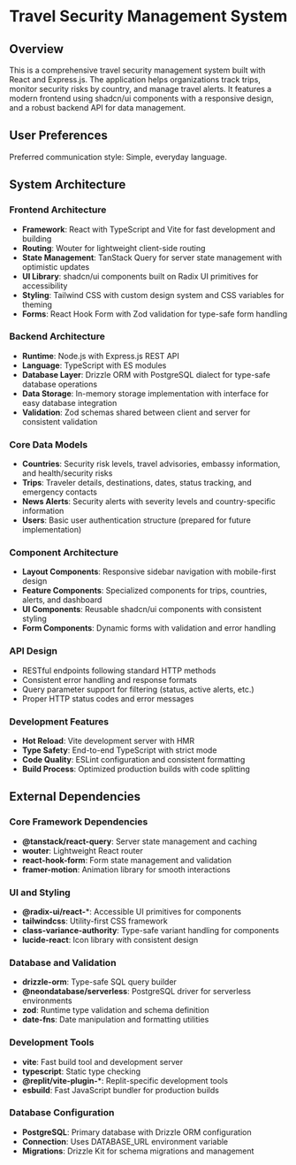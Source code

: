 # Travel Security Management System

## Overview

This is a comprehensive travel security management system built with React and Express.js. The application helps organizations track trips, monitor security risks by country, and manage travel alerts. It features a modern frontend using shadcn/ui components with a responsive design, and a robust backend API for data management.

## User Preferences

Preferred communication style: Simple, everyday language.

## System Architecture

### Frontend Architecture
- **Framework**: React with TypeScript and Vite for fast development and building
- **Routing**: Wouter for lightweight client-side routing
- **State Management**: TanStack Query for server state management with optimistic updates
- **UI Library**: shadcn/ui components built on Radix UI primitives for accessibility
- **Styling**: Tailwind CSS with custom design system and CSS variables for theming
- **Forms**: React Hook Form with Zod validation for type-safe form handling

### Backend Architecture
- **Runtime**: Node.js with Express.js REST API
- **Language**: TypeScript with ES modules
- **Database Layer**: Drizzle ORM with PostgreSQL dialect for type-safe database operations
- **Data Storage**: In-memory storage implementation with interface for easy database integration
- **Validation**: Zod schemas shared between client and server for consistent validation

### Core Data Models
- **Countries**: Security risk levels, travel advisories, embassy information, and health/security risks
- **Trips**: Traveler details, destinations, dates, status tracking, and emergency contacts
- **News Alerts**: Security alerts with severity levels and country-specific information
- **Users**: Basic user authentication structure (prepared for future implementation)

### Component Architecture
- **Layout Components**: Responsive sidebar navigation with mobile-first design
- **Feature Components**: Specialized components for trips, countries, alerts, and dashboard
- **UI Components**: Reusable shadcn/ui components with consistent styling
- **Form Components**: Dynamic forms with validation and error handling

### API Design
- RESTful endpoints following standard HTTP methods
- Consistent error handling and response formats
- Query parameter support for filtering (status, active alerts, etc.)
- Proper HTTP status codes and error messages

### Development Features
- **Hot Reload**: Vite development server with HMR
- **Type Safety**: End-to-end TypeScript with strict mode
- **Code Quality**: ESLint configuration and consistent formatting
- **Build Process**: Optimized production builds with code splitting

## External Dependencies

### Core Framework Dependencies
- **@tanstack/react-query**: Server state management and caching
- **wouter**: Lightweight React router
- **react-hook-form**: Form state management and validation
- **framer-motion**: Animation library for smooth interactions

### UI and Styling
- **@radix-ui/react-***: Accessible UI primitives for components
- **tailwindcss**: Utility-first CSS framework
- **class-variance-authority**: Type-safe variant handling for components
- **lucide-react**: Icon library with consistent design

### Database and Validation
- **drizzle-orm**: Type-safe SQL query builder
- **@neondatabase/serverless**: PostgreSQL driver for serverless environments
- **zod**: Runtime type validation and schema definition
- **date-fns**: Date manipulation and formatting utilities

### Development Tools
- **vite**: Fast build tool and development server
- **typescript**: Static type checking
- **@replit/vite-plugin-***: Replit-specific development tools
- **esbuild**: Fast JavaScript bundler for production builds

### Database Configuration
- **PostgreSQL**: Primary database with Drizzle ORM configuration
- **Connection**: Uses DATABASE_URL environment variable
- **Migrations**: Drizzle Kit for schema migrations and management